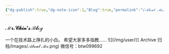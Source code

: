 ```yaml
---
{"dg-publish":true,"dg-note-icon":1,"Blog":true,"permalink":"/𝒜𝒷ℴ𝓊𝓉 ℳℯ/","dgPassFrontmatter":true,"noteIcon":1,"created":"2024-08-25T09:39:10.409+08:00","updated":"2024-08-25T09:50:51.395+08:00"}
---
```


### **ℳ𝓇.𝒞𝒽𝒾𝓃'𝓈 ℬ𝓁ℴℊ**
一个在技术路上挣扎的小白。
希望大家多多指教……
![](/img/user/☷ Archive 归档/Images/𝒜𝒷ℴ𝓊𝓉 ℳℯ.png) 微信号：btw099692